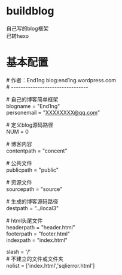 # buildblog
自己写的blog框架    
已转hexo  
# 基本配置
\#        作者：End1ng blog:end1ng.wordpress.com  
\#        --------------------------------  

\# 自己的博客简单框架    
blogname = "End1ng"  
personemail = "XXXXXXXX@qq.com"  

\# 定义blog源码路径   
NUM = 0  

\# 博客内容    
contentpath = "concent"  
  
\# 公共文件  
publicpath = "public"  
  
\# 资源文件  
sourcepath = "source"  
  
\# 生成的博客源码路径  
destpath = "../local3"  
  
\# html头尾文件  
headerpath = "header.html"  
footerpath = "footer.html"  
indexpath = "index.html"  

slash = '/'  
\# 不建立的文件或文件夹  
nolist = ['index.html','sqlierror.html']  
